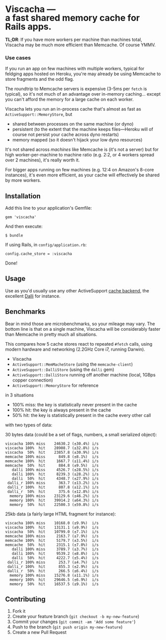 <h1 style='line-height:1'>
Viscacha —<br/>
a fast shared memory cache for Rails apps.
</h1>

**TL;DR**: If you have more workers per machine than machines total, Viscacha may be much more efficient than Memcache. Of course YMMV.

### Use cases

If you run an app on few machines with multiple workers, typical for feldging apps hosted on Heroku, you're may already be using Memcache to store fragments and the odd flag.

The roundtrip to Memcache servers is expensive (3-5ms per `fetch` is typical), so it's not much of an advantage over in-memory caching… except you can't afford the memory for a large cache on each worker.

Viscacha lets you run an in-process cache that's almost as fast as `ActiveSupport::MemoryStore`, but

- shared between processes on the same machine (or dyno)
- persistent (to the extent that the machine keeps files—Heroku will of course not persist your cache across dyno restarts)
- memory mapped (so it doesn't hijack your low dyno resources)

It's not shared across *machines* like Memcache is (it's not a server) but for high worker-per-machine to machine ratio (e.g. 2:2, or 4 workers spread over 2 machines), it's really worth it.

For bigger apps running on few machines (e.g. 12:4 on Amazon's 8-core instances), it's even more efficient, as your cache will effectively be shared by more workers.


## Installation

Add this line to your application's Gemfile:

    gem 'viscacha'

And then execute:

    $ bundle
    
If using Rails, in `config/application.rb`:

    config.cache_store = :viscacha
    
Done!


## Usage

Use as you'd usually use any other ActiveSupport [cache backend](http://apidock.com/rails/ActiveSupport/Cache/Store), the
excellent [Dalli](https://github.com/mperham/dalli) for instance.


## Benchmarks

Bear in mind those are microbenchmarks, so your mileage may vary. The bottom
line is that on a single machine, Viscacha will be considerably faster than Memcache in pretty much all situations.

This compares how 5 cache stores react to repeated `#fetch` calls, using modern hardware and networking (2.2GHz Core i7, running Darwin).

- Viscacha
- `ActiveSupport::MemMacheStore` (using the `memcache-client`)
- `ActiveSupport::DalliStore` (using the `dalli` gem)
- `ActiveSupport::DalliStore` running off another machine (local, 1GBps copper connection)
- `ActiveSupport::MemoryStore` for reference

in 3 situations

- 100% miss: the key is statistically never present in the cache
- 100% hit: the key is always present in the cache
- 50% hit: the key is statistically present in the cache every other call

with two types of data:

30 bytes data (could be a set of flags, numbers, a small serialized object):

    viscacha 100% miss    24630.2 (±30.4%) i/s
    viscacha 100%  hit    28908.7 (±32.8%) i/s
    viscacha  50%  hit    23857.8 (±30.9%) i/s
    memcache 100% miss      849.8 (±8.1%)  i/s
    memcache 100%  hit     1667.7 (±11.4%) i/s
    memcache  50%  hit      884.8 (±9.5%)  i/s
       dalli 100% miss     4526.7 (±28.5%) i/s
       dalli 100%  hit     8239.3 (±28.2%) i/s
       dalli  50%  hit     4348.7 (±27.9%) i/s
     dalli_r 100% miss      363.7 (±13.2%) i/s
     dalli_r 100%  hit      807.8 (±12.1%) i/s
     dalli_r  50%  hit      375.6 (±12.8%) i/s
      memory 100% miss    23129.6 (±46.2%) i/s
      memory 100%  hit    39914.2 (±64.3%) i/s
      memory  50%  hit    22500.3 (±59.8%) i/s

25kb data (a fairly large HTML fragment for instance):

    viscacha 100% miss    10168.0 (±9.9%)  i/s
    viscacha 100%  hit    13131.1 (±9.9%)  i/s
    viscacha  50%  hit    10799.0 (±7.1%)  i/s
    memcache 100% miss     2163.7 (±7.9%)  i/s
    memcache 100%  hit     5179.7 (±3.5%)  i/s
    memcache  50%  hit     2315.1 (±7.0%)  i/s
       dalli 100% miss     3789.7 (±3.7%)  i/s
       dalli 100%  hit     9539.2 (±8.8%)  i/s
       dalli  50%  hit     4222.7 (±5.4%)  i/s
     dalli_r 100% miss      253.7 (±4.7%)  i/s
     dalli_r 100%  hit      855.3 (±2.9%)  i/s
     dalli_r  50%  hit      266.5 (±6.4%)  i/s
      memory 100% miss    15276.8 (±11.1%) i/s
      memory 100%  hit    29646.5 (±6.9%)  i/s
      memory  50%  hit    16537.5 (±9.1%)  i/s

## Contributing

1. Fork it
2. Create your feature branch (`git checkout -b my-new-feature`)
3. Commit your changes (`git commit -am 'Add some feature'`)
4. Push to the branch (`git push origin my-new-feature`)
5. Create a new Pull Request
